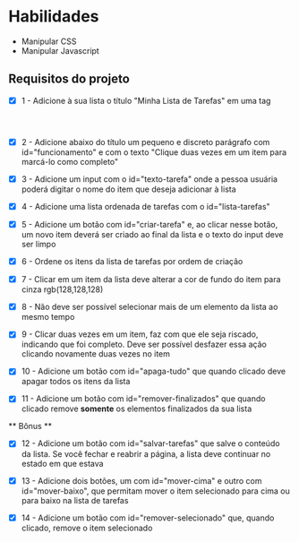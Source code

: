 # Habilidades

- Manipular CSS
- Manipular Javascript

## Requisitos do projeto

- [x] 1 - Adicione à sua lista o título "Minha Lista de Tarefas" em uma tag <header>

- [x]  2 - Adicione abaixo do título um pequeno e discreto parágrafo com id="funcionamento" e com o texto "Clique duas vezes em um item para marcá-lo como completo"

- [x]  3 - Adicione um input com o id="texto-tarefa" onde a pessoa usuária poderá digitar o nome do item que deseja adicionar à lista

- [x]  4 - Adicione uma lista ordenada de tarefas com o id="lista-tarefas"

- [x]  5 - Adicione um botão com id="criar-tarefa" e, ao clicar nesse botão, um novo item deverá ser criado ao final da lista e o texto do input deve ser limpo

- [x]  6 - Ordene os itens da lista de tarefas por ordem de criação

- [x]  7 - Clicar em um item da lista deve alterar a cor de fundo do item para cinza rgb(128,128,128)

- [x]  8 - Não deve ser possível selecionar mais de um elemento da lista ao mesmo tempo

- [x]  9 - Clicar duas vezes em um item, faz com que ele seja riscado, indicando que foi completo. Deve ser possível desfazer essa ação clicando novamente duas vezes no item

- [x]  10 - Adicione um botão com id="apaga-tudo" que quando clicado deve apagar todos os itens da lista

- [x]  11 - Adicione um botão com id="remover-finalizados" que quando clicado remove **somente** os elementos finalizados da sua lista

** Bônus **

- [x]  12 - Adicione um botão com id="salvar-tarefas" que salve o conteúdo da lista. Se você fechar e reabrir a página, a lista deve continuar no estado em que estava

- [x]  13 - Adicione dois botões, um com id="mover-cima" e outro com id="mover-baixo", que permitam mover o item selecionado para cima ou para baixo na lista de tarefas

- [x]  14 - Adicione um botão com id="remover-selecionado" que, quando clicado, remove o item selecionado
